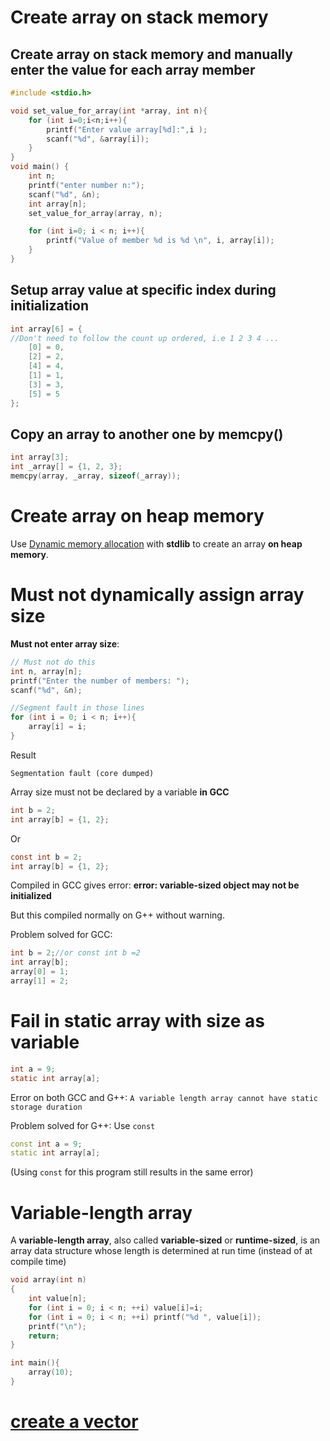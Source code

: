 # Create array on stack memory
## Create array on stack memory and manually enter the value for each array member

```c
#include <stdio.h>

void set_value_for_array(int *array, int n){
	for (int i=0;i<n;i++){
		printf("Enter value array[%d]:",i );
		scanf("%d", &array[i]);
	}
}
void main() {
	int n;
	printf("enter number n:");
	scanf("%d", &n);
	int array[n];
	set_value_for_array(array, n);

	for (int i=0; i < n; i++){
		printf("Value of member %d is %d \n", i, array[i]);
	}
}
```

## Setup array value at specific index during initialization

```c
int array[6] = {
//Don't need to follow the count up ordered, i.e 1 2 3 4 ...
    [0] = 0,
    [2] = 2,
    [4] = 4,
    [1] = 1,
    [3] = 3,
    [5] = 5
};
```
## Copy an array to another one by memcpy()
```c
int array[3];
int _array[] = {1, 2, 3};
memcpy(array, _array, sizeof(_array));
```
# Create array on heap memory
Use [Dynamic memory allocation](https://github.com/TranPhucVinh/C/blob/master/Physical%20layer/Memory/Dynamic%20memory%20allocation/API.md) with **stdlib** to create an array **on heap memory**.

# Must not dynamically assign array size

**Must not enter array size**:

```c
// Must not do this
int n, array[n];
printf("Enter the number of members: ");
scanf("%d", &n);

//Segment fault in those lines
for (int i = 0; i < n; i++){    
    array[i] = i;
}
```

Result

```
Segmentation fault (core dumped)
```

Array size must not be declared by a variable **in GCC**

```c
int b = 2;
int array[b] = {1, 2};
```

Or

```c
const int b = 2;
int array[b] = {1, 2};
```

Compiled in GCC gives error: **error: variable-sized object may not be initialized**

But this compiled normally on G++ without warning.

Problem solved for GCC:

```c
int b = 2;//or const int b =2
int array[b];
array[0] = 1;
array[1] = 2;
```

# Fail in static array with size as variable

```c
int a = 9;
static int array[a];
```
Error on both GCC and G++: ``A variable length array cannot have static storage duration``

Problem solved for G++: Use ``const``

```cpp
const int a = 9;
static int array[a];
```
(Using ``const`` for this program still results in the same error)
# Variable-length array
A **variable-length array**, also called **variable-sized** or **runtime-sized**, is an array data structure whose length is determined at run time (instead of at compile time)
```c
void array(int n)
{
    int value[n];
    for (int i = 0; i < n; ++i) value[i]=i;
    for (int i = 0; i < n; ++i) printf("%d ", value[i]);
    printf("\n");
    return;
}

int main(){
    array(10);
}
```
# [create a vector](create_vector.c)
